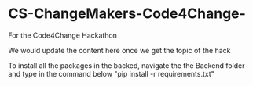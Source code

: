 # CS-ChangeMakers-Code4Change-
For the Code4Change Hackathon

We would update the content here once we get the topic of the hack

To install all the packages in the backed, navigate the the Backend folder and type in the command below
"pip install -r requirements.txt"
